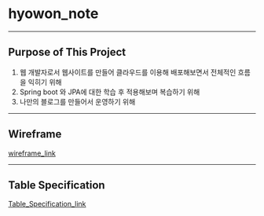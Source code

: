 # hyowon_note
---
## Purpose of This Project
1. 웹 개발자로서 웹사이트를 만들어 클라우드를 이용해 배포해보면서 전체적인 흐름을 익히기 위해
2. Spring boot 와 JPA에 대한 학습 후 적용해보며 복습하기 위해
3. 나만의 블로그를 만들어서 운영하기 위해
---
## Wireframe
[wireframe_link](https://github.com/totozi/hyowon_note/blob/main/documents/wireframe.md)

---
## Table Specification
[Table_Specification_link](https://github.com/totozi/hyowon_note/blob/main/documents/datebase/table_md/table_post.md)
